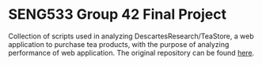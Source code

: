 # SENG533 Group 42 Final Project
Collection of scripts used in analyzing DescartesResearch/TeaStore, a web application to purchase tea products, with the purpose of analyzing performance of web application. The original repository can be found [here](https://github.com/DescartesResearch/TeaStore).
